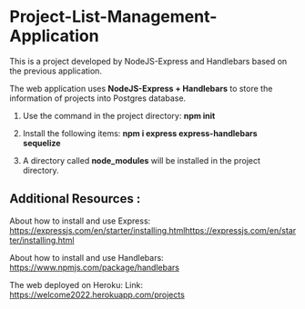 # Project-List-Management-Application
This is a project developed by NodeJS-Express and Handlebars based on the previous application.

The web application uses **NodeJS-Express + Handlebars** to store the information of projects into Postgres database.


1. Use the command in the project directory: **npm init**  

2. Install the following items: 
**npm i express express-handlebars sequelize**

3. A directory called **node_modules** will be installed in the project directory.


## Additional Resources : 

About how to install and use Express:
https://expressjs.com/en/starter/installing.htmlhttps://expressjs.com/en/starter/installing.html

About how to install and use Handlebars:
https://www.npmjs.com/package/handlebars


The web deployed on Heroku:
Link: https://welcome2022.herokuapp.com/projects
